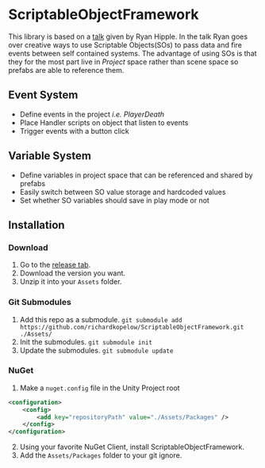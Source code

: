 # ScriptableObjectFramework
This library is based on a [talk](https://www.schellgames.com/blog/insights/game-architecture-with-scriptable-objects) given by Ryan Hipple.
In the talk Ryan goes over creative ways to use Scriptable Objects(SOs) to pass data and fire events between self contained systems.
The advantage of using SOs is that they for the most part live in *Project* space rather than scene space so prefabs are able to reference them.



## Event System
* Define events in the project _i.e. PlayerDeath_  
* Place Handler scripts on object that listen to events  
* Trigger events with a button click

## Variable System
* Define variables in project space that can be referenced and shared by prefabs  
* Easily switch between SO value storage and hardcoded values  
* Set whether SO variables should save in play mode or not  

## Installation
### Download
1. Go to the [release tab](https://github.com/richardkopelow/ScriptableObjectFramework/releases).
2. Download the version you want.
3. Unzip it into your `Assets` folder.

### Git Submodules
1. Add this repo as a submodule.
`git submodule add https://github.com/richardkopelow/ScriptableObjectFramework.git ./Assets/`
2. Init the submodules.
`git submodule init`
3. Update the submodules.
`git submodule update`

### NuGet
1. Make a `nuget.config` file in the Unity Project root
```XML
<configuration>
    <config>
        <add key="repositoryPath" value="./Assets/Packages" />
    </config>
</configuration>
```
2. Using your favorite NuGet Client, install ScriptableObjectFramework.
3. Add the `Assets/Packages` folder to your git ignore.
